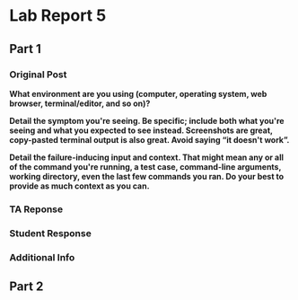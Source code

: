 # Lab Report 5

## Part 1

### Original Post

**What environment are you using (computer, operating system, web browser, terminal/editor, and so on)?**



**Detail the symptom you're seeing. Be specific; include both what you're seeing and what you expected to see instead. Screenshots are great, copy-pasted terminal output is also great. Avoid saying “it doesn't work”.**



**Detail the failure-inducing input and context. That might mean any or all of the command you're running, a test case, command-line arguments, working directory, even the last few commands you ran. Do your best to provide as much context as you can.**

### TA Reponse

### Student Response 

### Additional Info

## Part 2





